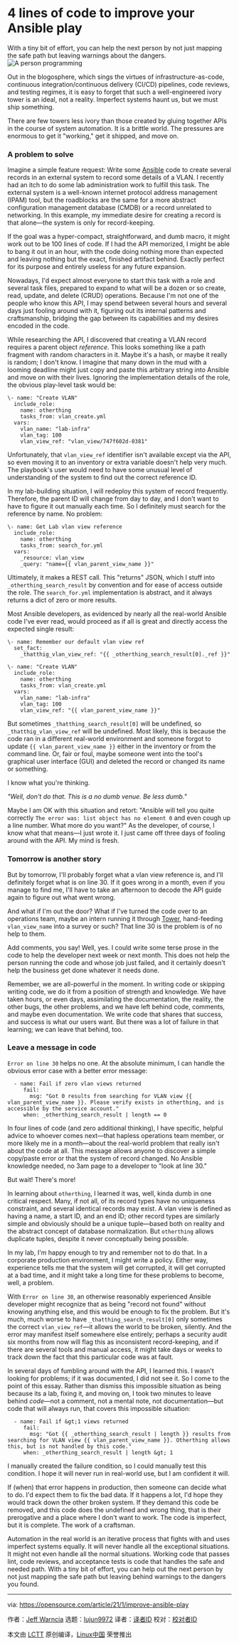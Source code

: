 [#]: collector: (lujun9972)
[#]: translator: (wxy)
[#]: reviewer: ( )
[#]: publisher: ( )
[#]: url: ( )
[#]: subject: (4 lines of code to improve your Ansible play)
[#]: via: (https://opensource.com/article/21/1/improve-ansible-play)
[#]: author: (Jeff Warncia https://opensource.com/users/jeffwarncia)

4 lines of code to improve your Ansible play
======
With a tiny bit of effort, you can help the next person by not just
mapping the safe path but leaving warnings about the dangers.
![A person programming][1]

Out in the blogosphere, which sings the virtues of infrastructure-as-code, continuous integration/continuous delivery (CI/CD) pipelines, code reviews, and testing regimes, it is easy to forget that such a well-engineered ivory tower is an ideal, not a reality. Imperfect systems haunt us, but we must ship something.

There are few towers less ivory than those created by gluing together APIs in the course of system automation. It is a brittle world. The pressures are enormous to get it "working," get it shipped, and move on.

### A problem to solve

Imagine a simple feature request: Write some [Ansible][2] code to create several records in an external system to record some details of a VLAN. I recently had an itch to do some lab administration work to fulfill this task. The external system is a well-known internet protocol address management (IPAM) tool, but the roadblocks are the same for a more abstract configuration management database (CMDB) or a record unrelated to networking. In this example, my immediate desire for creating a record is that alone—the system is only for record-keeping.

If the goal was a hyper-compact, straightforward, and dumb macro, it might work out to be 100 lines of code. If I had the API memorized, I might be able to bang it out in an hour, with the code doing nothing more than expected and leaving nothing but the exact, finished artifact behind. Exactly perfect for its purpose and entirely useless for any future expansion.

Nowadays, I'd expect almost everyone to start this task with a role and several task files, prepared to expand to what will be a dozen or so create, read, update, and delete (CRUD) operations. Because I'm not one of the people who know this API, I may spend between several hours and several days just fooling around with it, figuring out its internal patterns and craftsmanship, bridging the gap between its capabilities and my desires encoded in the code.

While researching the API, I discovered that creating a VLAN record requires a parent object _reference_. This looks something like a path fragment with random characters in it. Maybe it's a hash, or maybe it really is random; I don't know. I imagine that many down in the mud with a looming deadline might just copy and paste this arbitrary string into Ansible and move on with their lives. Ignoring the implementation details of the role, the obvious play-level task would be:


```
\- name: "Create VLAN"
  include_role:
    name: otherthing
    tasks_from: vlan_create.yml
  vars:
    vlan_name: "lab-infra"
    vlan_tag: 100
    vlan_view_ref: "vlan_view/747f602d-0381"
```

Unfortunately, that `vlan_view_ref` identifier isn't available except via the API, so even moving it to an inventory or extra variable doesn't help very much. The playbook's user would need to have some unusual level of understanding of the system to find out the correct reference ID.

In my lab-building situation, I will redeploy this system of record frequently. Therefore, the parent ID will change from day to day, and I don't want to have to figure it out manually each time. So I definitely must search for the reference by name. No problem:


```
\- name: Get Lab vlan view reference
  include_role:
    name: otherthing
    tasks_from: search_for.yml
  vars:
    _resource: vlan_view
    _query: "name={{ vlan_parent_view_name }}"
```

Ultimately, it makes a REST call. This "returns" JSON, which I stuff into `_otherthing_search_result` by convention and for ease of access outside the role. The `search_for.yml` implementation is abstract, and it always returns a dict of zero or more results.

Most Ansible developers, as evidenced by nearly all the real-world Ansible code I've ever read, would proceed as if all is great and directly access the expected single result:


```
\- name: Remember our default vlan view ref
  set_fact:
    _thatthig_vlan_view_ref: "{{ _otherthing_search_result[0]._ref }}"

\- name: "Create VLAN"
  include_role:
    name: otherthing
    tasks_from: vlan_create.yml
  vars:
    vlan_name: "lab-infra"
    vlan_tag: 100
    vlan_view_ref: "{{ vlan_parent_view_name }}"
```

But sometimes `_thatthing_search_result[0]` will be undefined, so `_thatthig_vlan_view_ref` will be undefined. Most likely, this is because the code ran in a different real-world environment and someone forgot to update `{{ vlan_parent_view_name }}` either in the inventory or from the command line. Or, fair or foul, maybe someone went into the tool's graphical user interface (GUI) and deleted the record or changed its name or something.

I know what you're thinking.

_"Well, don't do that. This is a no dumb venue. Be less dumb."_

Maybe I am OK with this situation and retort: "Ansible will tell you quite correctly `The error was: list object has no element 0` and even cough up a line number. What more do you want?" As the developer, of course, I know what that means—I just wrote it. I just came off three days of fooling around with the API. My mind is fresh.

### Tomorrow is another story

But by tomorrow, I'll probably forget what a vlan view reference is, and I'll definitely forget what is on line 30. If it goes wrong in a month, even if you manage to find me, I'll have to take an afternoon to decode the API guide again to figure out what went wrong.

And what if I'm out the door? What if I've turned the code over to an operations team, maybe an intern running it through [Tower][3], hand-feeding `vlan_view_name` into a survey or such? That line 30 is the problem is of no help to them.

Add comments, you say! Well, yes. I could write some terse prose in the code to help the developer next week or next month. This does not help the person running the code and whose job just failed, and it certainly doesn't help the business get done whatever it needs done.

Remember, we are all-powerful in the moment. In writing code or skipping writing code, we do it from a position of strength and knowledge. We have taken hours, or even days, assimilating the documentation, the reality, the other bugs, the other problems, and we have left behind code, comments, and maybe even documentation. We write code that shares that success, and success is what our users want. But there was a lot of failure in that learning; we can leave that behind, too.

### Leave a message in code

`Error on line 30` helps no one. At the absolute minimum, I can handle the obvious error case with a better error message:


```
  - name: Fail if zero vlan views returned
     fail:
       msg: "Got 0 results from searching for VLAN view {{ vlan_parent_view_name }}. Please verify exists in otherthing, and is accessible by the service account."
     when: _otherthing_search_result | length == 0
```

In four lines of code (and zero additional thinking), I have specific, helpful advice to whoever comes next—that hapless operations team member, or more likely me in a month—about the real-world problem that really isn't about the code at all. This message allows anyone to discover a simple copy/paste error or that the system of record changed. No Ansible knowledge needed, no 3am page to a developer to "look at line 30."

But wait! There's more!

In learning about `otherthing`, I learned it was, well, kinda dumb in one critical respect. Many, if not all, of its record types have no uniqueness constraint, and several identical records may exist. A vlan view is defined as having a name, a start ID, and an end ID; other record types are similarly simple and obviously should be a unique tuple—based both on reality and the abstract concept of database normalization. But `otherthing` allows duplicate tuples, despite it never conceptually being possible.

In my lab, I'm happy enough to try and remember not to do that. In a corporate production environment, I might write a policy. Either way, experience tells me that the system will get corrupted, it will get corrupted at a bad time, and it might take a long time for these problems to become, well, a problem.

With `Error on line 30`, an otherwise reasonably experienced Ansible developer might recognize that as being "record not found" without knowing anything else, and this would be enough to fix the problem. But it's much, much worse to have `_thatthing_search_result[0]` only sometimes the correct `vlan_view_ref`—it allows the world to be broken, silently. And the error may manifest itself somewhere else entirely; perhaps a security audit six months from now will flag this as inconsistent record-keeping, and if there are several tools and manual access, it might take days or weeks to track down the fact that this particular code was at fault.

In several days of fumbling around with the API, I learned this. I wasn't looking for problems; if it was documented, I did not see it. So I come to the point of this essay. Rather than dismiss this impossible situation as being because its a lab, fixing it, and moving on, I took two minutes to leave behind _code_—not a comment, not a mental note, not documentation—but code that will always run, that covers this impossible situation:


```
  - name: Fail if &gt;1 views returned
     fail:
       msg: "Got {{ _otherthing_search_result | length }} results from searching for VLAN view {{ vlan_parent_view_name }}. Otherthing allows this, but is not handled by this code."
     when: _otherthing_search_result | length &gt; 1
```

I manually created the failure condition, so I could manually test this condition. I hope it will never run in real-world use, but I am confident it will.

If (when) that error happens in production, then someone can decide what to do. I'd expect them to fix the bad data. If it happens a lot, I'd hope they would track down the other broken system. If they demand this code be removed, and this code does the undefined and wrong thing, that is their prerogative and a place where I don't want to work. The code is imperfect, but it is complete. The work of a craftsman.

Automation in the real world is an iterative process that fights with and uses imperfect systems equally. It will never handle all the exceptional situations. It might not even handle all the normal situations. Working code that passes lint, code reviews, and acceptance tests is code that handles the safe and needed path. With a tiny bit of effort, you can help out the next person by not just mapping the safe path but leaving behind warnings to the dangers you found.

--------------------------------------------------------------------------------

via: https://opensource.com/article/21/1/improve-ansible-play

作者：[Jeff Warncia][a]
选题：[lujun9972][b]
译者：[译者ID](https://github.com/译者ID)
校对：[校对者ID](https://github.com/校对者ID)

本文由 [LCTT](https://github.com/LCTT/TranslateProject) 原创编译，[Linux中国](https://linux.cn/) 荣誉推出

[a]: https://opensource.com/users/jeffwarncia
[b]: https://github.com/lujun9972
[1]: https://opensource.com/sites/default/files/styles/image-full-size/public/lead-images/computer_keyboard_laptop_development_code_woman.png?itok=vbYz6jjb (A person programming)
[2]: https://www.ansible.com/
[3]: https://www.ansible.com/products/tower
